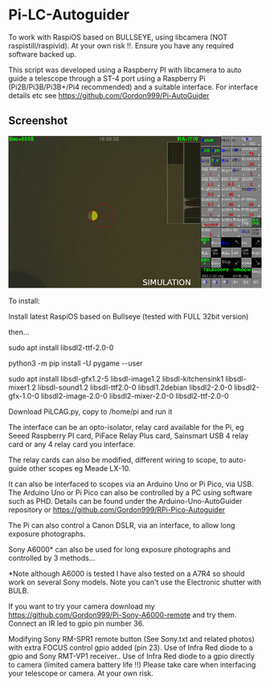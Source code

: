 # Pi-LC-Autoguider

To work with RaspiOS based on BULLSEYE, using libcamera (NOT raspistill/raspivid).
At your own risk !!. Ensure you have any required software backed up.

This script was developed using a Raspberry PI with libcamera to auto guide a telescope through a ST-4 port using a Raspberry Pi (Pi2B/Pi3B/Pi3B+/Pi4 recommended) and a suitable interface. For interface details etc see https://github.com/Gordon999/Pi-AutoGuider

## Screenshot

![screenshot](screen.jpg)

To install:

Install latest RaspiOS based on Bullseye (tested with FULL 32bit version)

then...

sudo apt install libsdl2-ttf-2.0-0

python3 -m pip install -U pygame --user

sudo apt install libsdl-gfx1.2-5 libsdl-image1.2 libsdl-kitchensink1 libsdl-mixer1.2 libsdl-sound1.2 libsdl-ttf2.0-0 libsdl1.2debian libsdl2-2.0-0 libsdl2-gfx-1.0-0 libsdl2-image-2.0-0 libsdl2-mixer-2.0-0 libsdl2-ttf-2.0-0

Download PiLCAG.py, copy to /home/pi and run it

The interface can be an opto-isolator, relay card available for the Pi, eg Seeed Raspberry PI card, PiFace Relay Plus card, Sainsmart USB 4 relay card or any 4 relay card you interface.

The relay cards can also be modified, different wiring to scope, to auto-guide other scopes eg Meade LX-10.

It can also be interfaced to scopes via an Arduino Uno or Pi Pico, via USB. The Arduino Uno or Pi Pico can also be controlled by a PC using software such as PHD. Details can be found under the Arduino-Uno-AutoGuider repository or https://github.com/Gordon999/RPi-Pico-Autoguider

The Pi can also control a Canon DSLR, via an interface, to allow long exposure photographs.

Sony A6000* can also be used for long exposure photographs and controlled by 3 methods...

*Note although A6000 is tested I have also tested on a A7R4 so should work on several Sony models. Note you can't use the Electronic shutter with BULB.

If you want to try your camera download my https://github.com/Gordon999/Pi-Sony-A6000-remote and try them. Connect an IR led to gpio pin number 36.

Modifying Sony RM-SPR1 remote button (See Sony.txt and related photos) with extra FOCUS control gpio added (pin 23).
Use of Infra Red diode to a gpio and Sony RMT-VP1 receiver..
Use of Infra Red diode to a gpio directly to camera (limited camera battery life !!)
Please take care when interfacing your telescope or camera. At your own risk.
